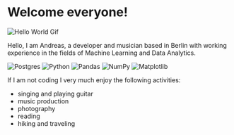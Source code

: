 # Welcome everyone!

![Hello World Gif](https://media3.giphy.com/media/MeJgB3yMMwIaHmKD4z/giphy.gif)

Hello, I am Andreas, a developer and musician based in Berlin with working experience in the fields of Machine Learning and Data Analytics.

![Postgres](https://img.shields.io/badge/postgres-%23316192.svg?style=for-the-badge&logo=postgresql&logoColor=white)
![Python](https://img.shields.io/badge/python-3670A0?style=for-the-badge&logo=python&logoColor=ffdd54)
![Pandas](https://img.shields.io/badge/pandas-%23150458.svg?style=for-the-badge&logo=pandas&logoColor=white)
![NumPy](https://img.shields.io/badge/numpy-%23013243.svg?style=for-the-badge&logo=numpy&logoColor=white)
![Matplotlib](https://img.shields.io/badge/Matplotlib-%23ffffff.svg?style=for-the-badge&logo=Matplotlib&logoColor=black)

If I am not coding I very much enjoy the following activities:

- singing and playing guitar
- music production
- photography
- reading
- hiking and traveling
